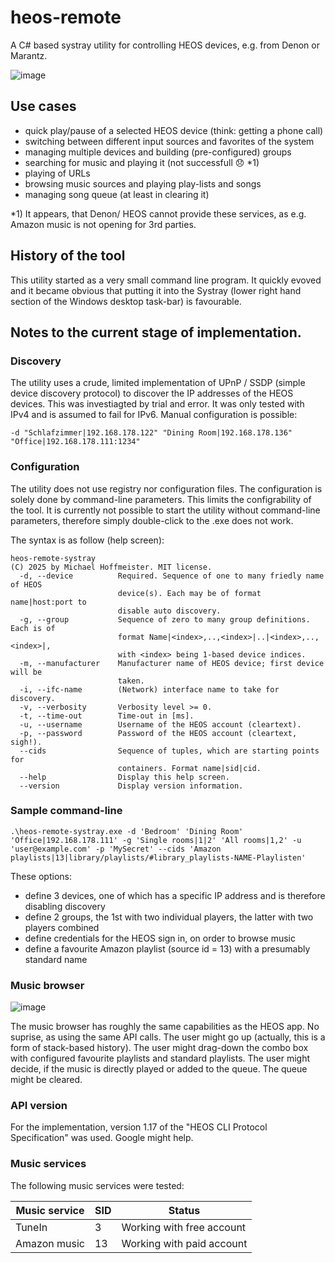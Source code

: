 # heos-remote
A C# based systray utility for controlling HEOS devices, e.g. from Denon or Marantz.

![image](https://github.com/user-attachments/assets/e497fe27-c0f5-47e9-b6a8-54533bc122a5)

## Use cases
* quick play/pause of a selected HEOS device (think: getting a phone call)
* switching between different input sources and favorites of the system
* managing multiple devices and building (pre-configured) groups
* searching for music and playing it (not successfull :disappointed: *1)
* playing of URLs
* browsing music sources and playing play-lists and songs
* managing song queue (at least in clearing it)

*1) It appears, that Denon/ HEOS cannot provide these services, as e.g. Amazon music is not opening for
    3rd parties.

## History of the tool
This utility started as a very small command line program. It quickly evoved and it became obvious
that putting it into the Systray (lower right hand section of the Windows desktop task-bar) is favourable.

## Notes to the current stage of implementation.

### Discovery
The utility uses a crude, limited implementation of UPnP / SSDP (simple device discovery protocol) to discover the IP addresses of the HEOS devices.
This was investiagted by trial and error.
It was only tested with IPv4 and is assumed to fail for IPv6.
Manual configuration is possible:
```
-d "Schlafzimmer|192.168.178.122" "Dining Room|192.168.178.136" "Office|192.168.178.111:1234"
```

### Configuration
The utility does not use registry nor configuration files. The configuration is solely done by command-line parameters.
This limits the configrability of the tool.
It is currently not possible to start the utility without command-line parameters, therefore simply double-click to the .exe does not work.

The syntax is as follow (help screen):
```
heos-remote-systray
(C) 2025 by Michael Hoffmeister. MIT license.
  -d, --device          Required. Sequence of one to many friedly name of HEOS
                        device(s). Each may be of format name|host:port to
                        disable auto discovery.
  -g, --group           Sequence of zero to many group definitions. Each is of
                        format Name|<index>,..,<index>|..|<index>,..,<index>|,
                        with <index> being 1-based device indices.
  -m, --manufacturer    Manufacturer name of HEOS device; first device will be
                        taken.
  -i, --ifc-name        (Network) interface name to take for discovery.
  -v, --verbosity       Verbosity level >= 0.
  -t, --time-out        Time-out in [ms].
  -u, --username        Username of the HEOS account (cleartext).
  -p, --password        Password of the HEOS account (cleartext, sigh!).
  --cids                Sequence of tuples, which are starting points for
                        containers. Format name|sid|cid.
  --help                Display this help screen.
  --version             Display version information.
```

### Sample command-line

```
.\heos-remote-systray.exe -d 'Bedroom' 'Dining Room' 'Office|192.168.178.111' -g 'Single rooms|1|2' 'All rooms|1,2' -u 'user@example.com' -p 'MySecret' --cids 'Amazon playlists|13|library/playlists/#library_playlists-NAME-Playlisten'
```

These options:
* define 3 devices, one of which has a specific IP address and is therefore disabling discovery
* define 2 groups, the 1st with two individual players, the latter with two players combined
* define credentials for the HEOS sign in, on order to browse music
* define a favourite Amazon playlist (source id = 13) with a presumably standard name

### Music browser

![image](https://github.com/user-attachments/assets/d4a050fa-1174-4c87-99cf-1c50a8dc7a4e)

The music browser has roughly the same capabilities as the HEOS app. No suprise, as using the same API calls.
The user might go up (actually, this is a form of stack-based history).
The user might drag-down the combo box with configured favourite playlists and standard playlists.
The user might decide, if the music is directly played or added to the queue.
The queue might be cleared.

### API version
For the implementation, version 1.17 of the "HEOS CLI Protocol Specification" was used.
Google might help.

### Music services
The following music services were tested:

| Music service | SID | Status |
| ------------- | --- | ------ |
| TuneIn        | 3   | Working with free account |
| Amazon music  | 13  | Working with paid account |
